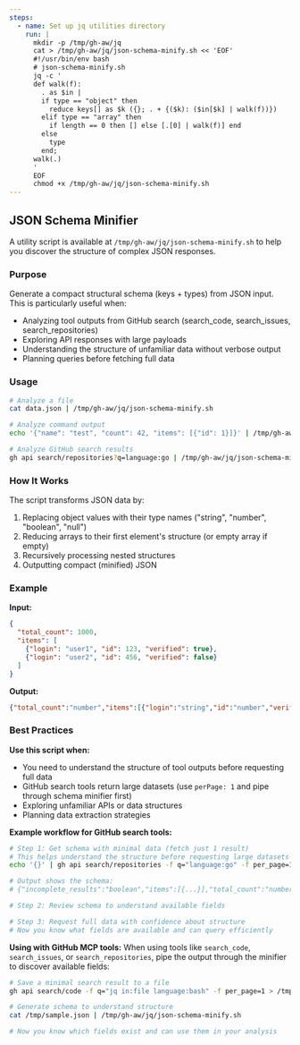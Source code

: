 ```yaml
---
steps:
  - name: Set up jq utilities directory
    run: |
      mkdir -p /tmp/gh-aw/jq
      cat > /tmp/gh-aw/jq/json-schema-minify.sh << 'EOF'
      #!/usr/bin/env bash
      # json-schema-minify.sh
      jq -c '
      def walk(f):
        . as $in |
        if type == "object" then
          reduce keys[] as $k ({}; . + {($k): ($in[$k] | walk(f))})
        elif type == "array" then
          if length == 0 then [] else [.[0] | walk(f)] end
        else
          type
        end;
      walk(.)
      '
      EOF
      chmod +x /tmp/gh-aw/jq/json-schema-minify.sh
---
```


## JSON Schema Minifier

A utility script is available at `/tmp/gh-aw/jq/json-schema-minify.sh` to help you discover the structure of complex JSON responses.

### Purpose

Generate a compact structural schema (keys + types) from JSON input. This is particularly useful when:
- Analyzing tool outputs from GitHub search (search_code, search_issues, search_repositories)
- Exploring API responses with large payloads
- Understanding the structure of unfamiliar data without verbose output
- Planning queries before fetching full data

### Usage

```bash
# Analyze a file
cat data.json | /tmp/gh-aw/jq/json-schema-minify.sh

# Analyze command output
echo '{"name": "test", "count": 42, "items": [{"id": 1}]}' | /tmp/gh-aw/jq/json-schema-minify.sh

# Analyze GitHub search results
gh api search/repositories?q=language:go | /tmp/gh-aw/jq/json-schema-minify.sh
```

### How It Works

The script transforms JSON data by:
1. Replacing object values with their type names ("string", "number", "boolean", "null")
2. Reducing arrays to their first element's structure (or empty array if empty)
3. Recursively processing nested structures
4. Outputting compact (minified) JSON

### Example

**Input:**
```json
{
  "total_count": 1000,
  "items": [
    {"login": "user1", "id": 123, "verified": true},
    {"login": "user2", "id": 456, "verified": false}
  ]
}
```

**Output:**
```json
{"total_count":"number","items":[{"login":"string","id":"number","verified":"boolean"}]}
```

### Best Practices

**Use this script when:**
- You need to understand the structure of tool outputs before requesting full data
- GitHub search tools return large datasets (use `perPage: 1` and pipe through schema minifier first)
- Exploring unfamiliar APIs or data structures
- Planning data extraction strategies

**Example workflow for GitHub search tools:**
```bash
# Step 1: Get schema with minimal data (fetch just 1 result)
# This helps understand the structure before requesting large datasets
echo '{}' | gh api search/repositories -f q="language:go" -f per_page=1 | /tmp/gh-aw/jq/json-schema-minify.sh

# Output shows the schema:
# {"incomplete_results":"boolean","items":[{...}],"total_count":"number"}

# Step 2: Review schema to understand available fields

# Step 3: Request full data with confidence about structure
# Now you know what fields are available and can query efficiently
```

**Using with GitHub MCP tools:**
When using tools like `search_code`, `search_issues`, or `search_repositories`, pipe the output through the minifier to discover available fields:
```bash
# Save a minimal search result to a file
gh api search/code -f q="jq in:file language:bash" -f per_page=1 > /tmp/sample.json

# Generate schema to understand structure
cat /tmp/sample.json | /tmp/gh-aw/jq/json-schema-minify.sh

# Now you know which fields exist and can use them in your analysis
```
